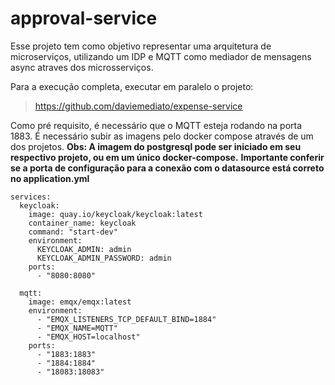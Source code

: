 # approval-service

Esse projeto tem como objetivo representar uma arquitetura de microserviços, utilizando um IDP e MQTT como mediador de mensagens async atraves dos microsserviços.

Para a execução completa, executar em paralelo o projeto:

> https://github.com/daviemediato/expense-service

Como pré requisito, é necessário que o MQTT esteja rodando na porta 1883.
É necessário subir as imagens pelo docker compose através de um dos projetos.
**Obs: A imagem do postgresql pode ser iniciado em seu respectivo projeto, ou em um único docker-compose.**
**Importante conferir se a porta de configuração para a conexão com o datasource está correto no application.yml**

```YML
services:
  keycloak:
    image: quay.io/keycloak/keycloak:latest
    container_name: keycloak
    command: "start-dev"
    environment:
      KEYCLOAK_ADMIN: admin
      KEYCLOAK_ADMIN_PASSWORD: admin
    ports:
      - "8080:8080"

  mqtt:
    image: emqx/emqx:latest
    environment:
      - "EMQX_LISTENERS_TCP_DEFAULT_BIND=1884"
      - "EMQX_NAME=MQTT"
      - "EMQX_HOST=localhost"
    ports:
      - "1883:1883"
      - "1884:1884"
      - "18083:18083"
```

